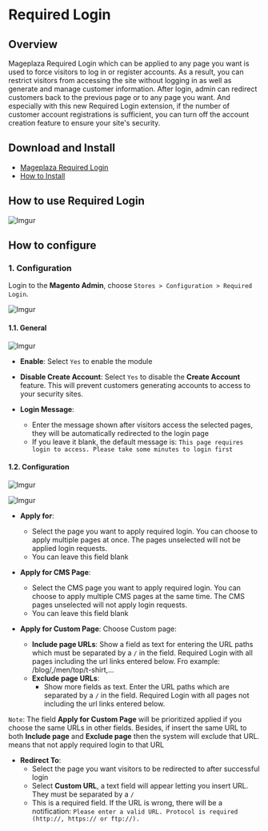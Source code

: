 # Required Login

## Overview

Mageplaza Required Login which can be applied to any page you want is used to force visitors to log in or register accounts. As a result, you can restrict visitors from accessing the site without logging in as well as generate and manage customer information. After login, admin can redirect customers back to the previous page or to any page you want. And especially with this new Required Login extension, if the number of customer account registrations is sufficient, you can turn off the account creation feature to ensure your site's security.


## Download and Install

- [Mageplaza Required Login]()
- [How to Install](https://www.mageplaza.com/install-magento-2-extension/)


## How to use Required Login

![Imgur](https://i.imgur.com/GXeySUy.png)

## How to configure

### 1. Configuration

Login to the **Magento Admin**, choose `Stores > Configuration > Required Login`.

![Imgur](https://i.imgur.com/c8J7ZV1.png)


#### 1.1. General

![Imgur](https://i.imgur.com/nFEdGIE.png)


- **Enable**: Select `Yes` to enable the module 

- **Disable Create Account**: Select `Yes` to disable the **Create Account** feature. This will prevent customers generating accounts to access to your security sites. 

- **Login Message**: 
  - Enter the message shown after visitors access the selected pages, they will be automatically redirected to the login page
  - If you leave it blank, the default message is: `This page requires login to access. Please take some minutes to login first`
  
  
#### 1.2. Configuration

![Imgur](https://i.imgur.com/2LgMdSP.png)

![Imgur](https://i.imgur.com/txjs1St.png)


- **Apply for**: 
  - Select the page you want to apply required login. You can choose to apply multiple pages at once. The pages unselected will not be applied login requests.
  - You can leave this field blank
  
- **Apply for CMS Page**:
  - Select the CMS page you want to apply required login. You can choose to apply multiple CMS pages at the same time. The CMS pages unselected will not apply login requests.
  - You can leave this field blank
  
- **Apply for Custom Page**:  Choose Custom page:
  - **Include page URLs**: Show a field as text for entering the URL paths which must be separated by a `/` in the field. Required Login with all pages including the url links entered below. Fro example: /blog/,/men/top/t-shirt,...
  - **Exclude page URLs**: 
    - Show more fields as text. Enter the URL paths which are separated by a `/` in the field. Required Login with all pages not including the url links entered below.
    
`Note`: The field **Apply for Custom Page** will be prioritized applied if you choose the same URLs in other fields. Besides, if insert the same URL to both **Include page** and **Exclude page** then the system will exclude that URL. means that not apply required login to that URL 

- **Redirect To**: 
  - Select the page you want visitors to be redirected to after successful login
  - Select **Custom URL**, a text field will appear letting you insert URL. They must be separated by a `/`  
  - This is a required field. If the URL is wrong, there will be a notification: `Please enter a valid URL. Protocol is required (http://, https:// or ftp://).`




